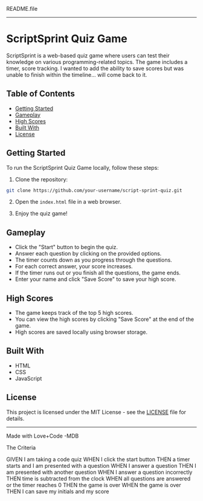 README.file

---

# ScriptSprint Quiz Game

ScriptSprint is a web-based quiz game where users can test their knowledge on various programming-related topics. The game includes a timer, score tracking. I wanted to add the ability to save scores but was unable to finish within the timeline... will come back to it.

## Table of Contents

- [Getting Started](#getting-started)
- [Gameplay](#gameplay)
- [High Scores](#high-scores)
- [Built With](#built-with)
- [License](#license)

## Getting Started

To run the ScriptSprint Quiz Game locally, follow these steps:

1. Clone the repository:

```bash
git clone https://github.com/your-username/script-sprint-quiz.git
```

2. Open the `index.html` file in a web browser.

3. Enjoy the quiz game!

## Gameplay

- Click the "Start" button to begin the quiz.
- Answer each question by clicking on the provided options.
- The timer counts down as you progress through the questions.
- For each correct answer, your score increases.
- If the timer runs out or you finish all the questions, the game ends.
- Enter your name and click "Save Score" to save your high score.

## High Scores

- The game keeps track of the top 5 high scores.
- You can view the high scores by clicking "Save Score" at the end of the game.
- High scores are saved locally using browser storage.

## Built With

- HTML
- CSS
- JavaScript

## License

This project is licensed under the MIT License - see the [LICENSE](LICENSE) file for details.

---



Made with Love+Code -MDB 


The Criteria


GIVEN I am taking a code quiz
WHEN I click the start button
THEN a timer starts and I am presented with a question
WHEN I answer a question
THEN I am presented with another question
WHEN I answer a question incorrectly
THEN time is subtracted from the clock
WHEN all questions are answered or the timer reaches 0
THEN the game is over
WHEN the game is over
THEN I can save my initials and my score
```